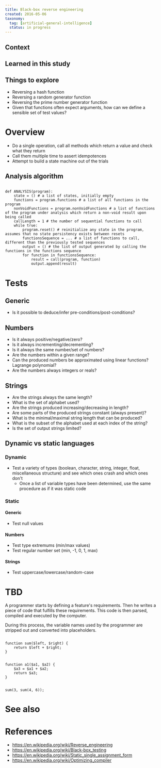 ```yaml
---
title: Black-box reverse engineering
created: 2016-05-06
taxonomy:
  tag: [artificial-general-intelligence]
  status: in progress
---
```


## Context

## Learned in this study

## Things to explore
* Reversing a hash function
* Reversing a random generator function
* Reversing the prime number generator function
* Given that functions often expect arguments, how can we define a sensible set of test values?

# Overview
* Do a single operation, call all methods which return a value and check what they return
* Call them multiple time to assert idempotences
* Attempt to build a state machine out of the trials

## Analysis algorithm
<tbc></tbc>
<pre><code class="language-python line-numbers">
def ANALYSIS(program):
	state = () # a list of states, initially empty
	functions = program.functions # a list of all functions in the program
	nonVoidFunctions = program.nonVoidFunctions # a list of functions of the program under analysis which return a non-void result upon being called
	callLength = 1 # the number of sequential functions to call
	while true:
		program.reset() # reinitialize any state in the program, assumes that no state persistency exists between resets
		functionsSequence = ... # a list of functions to call, different than the previously tested sequences
		output = () # the list of output generated by calling the functions in the functions sequence
		for function in functionsSequence:
			result = call(program, function)
			output.append(result)
</code></pre>

# Tests
## Generic
* Is it possible to deduce/infer pre-conditions/post-conditions?

## Numbers
* Is it always positive/negative/zero?
* Is it always incrementing/decrementing?
* Is it always the same number/set of numbers?
* Are the numbers within a given range?
* Can the produced numbers be approximated using linear functions? Lagrange polynomial?
* Are the numbers always integers or reals?

## Strings
* Are the strings always the same length?
* What is the set of alphabet used?
* Are the strings produced increasing/decreasing in length?
* Are some parts of the produced strings constant (always present)?
* What is the minimal/maximal string length that can be produced?
* What is the subset of the alphabet used at each index of the string?
* Is the set of output strings limited?

## Dynamic vs static languages
### Dynamic
* Test a variety of types (boolean, character, string, integer, float, miscellaneous structure) and see which ones crash and which ones don't
	* Once a list of variable types have been determined, use the same procedure as if it was static code

### Static
#### Generic
* Test null values

#### Numbers
* Test type extremums (min/max values)
* Test regular number set (min, -1, 0, 1, max)

#### Strings
* Test uppercase/lowercase/random-case

# TBD
A programmer starts by defining a feature's requirements. Then he writes a piece of code that fulfills these requirements. This code is then parsed, compiled and executed by the computer.

During this process, the variable names used by the programmer are stripped out and converted into placeholders.

<pre><code class="language-php line-numbers">
function sum($left, $right) {
	return $left + $right;
}
</code></pre>

<pre><code class="language-php line-numbers">
function a1($a1, $a2) {
	$a3 = $a1 + $a2;
	return $a3;
}
</code></pre>

<pre><code class="language-php line-numbers">
sum(3, sum(4, 6));
</code></pre>

# See also

# References
*  https://en.wikipedia.org/wiki/Reverse_engineering
* https://en.wikipedia.org/wiki/Black-box_testing
*  https://en.wikipedia.org/wiki/Static_single_assignment_form
*  https://en.wikipedia.org/wiki/Optimizing_compiler
